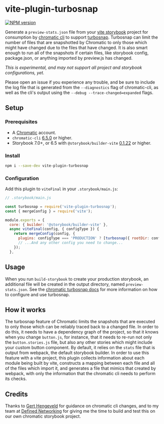 # vite-plugin-turbosnap

[![NPM version](https://img.shields.io/npm/v/vite-plugin-turbosnap?color=a1b858&label=)](https://www.npmjs.com/package/vite-plugin-turbosnap)

Generate a `preview-stats.json` file from your [vite storybook](https://github.com/eirslett/storybook-builder-vite) project for consumption by [chromatic cli](https://github.com/chromaui/chromatic-cli) to support [turbosnap](https://www.chromatic.com/docs/turbosnap). Turbosnap can limit the number of files that are snapshotted by Chromatic to only those which might have changed due to the files that have changed. It is also smart enough to run all of the snapshots if certain files, like storybook config, package.json, or anything imported by preview.js has changed.

_This is experimental, and may not support all project and storybook configurations, yet._

Please open an issue if you experience any trouble, and be sure to include the log file that is generated from the `--diagnostics` flag of chromatic-cli, as well as the cli's output using the `--debug --trace-changed=expanded` flags.

## Setup

### Prerequisites

- A [Chromatic](https://www.chromatic.com/) account.
- `chromatic-cli` [6.5.0](https://github.com/chromaui/chromatic-cli/blob/main/CHANGELOG.md#650---2022-02-21) or higher.
- Storybook 7.0+, or 6.5 with `@storybook/builder-vite` [0.1.22](https://github.com/storybookjs/builder-vite/releases/tag/v0.1.22) or higher.

### Install

```bash
npm i --save-dev vite-plugin-turbosnap
```

### Configuration

Add this plugin to `viteFinal` in your `.storybook/main.js`:

```js
// .storybook/main.js

const turbosnap = require('vite-plugin-turbosnap');
const { mergeConfig } = require('vite');

module.exports = {
  core: { builder: '@storybook/builder-vite' },
  async viteFinal(config, { configType }) {
    return mergeConfig(config, {
      plugins: configType === 'PRODUCTION' ? [turbosnap({ rootDir: config.root ?? process.cwd() })] : [],
      // ...And any other config you need to change...
    });
  },
```

## Usage

When you run `build-storybook` to create your production storybook, an additional file will be created in the output directory, named `preview-stats.json`. See the [chromatic turbosnap docs](https://www.chromatic.com/docs/turbosnap) for more information on how to configure and use turbosnap.

## How it works

The turbosnap feature of Chromatic limits the snapshots that are executed to only those which can be reliably traced back to a changed file. In order to do this, it needs to have a dependency graph of the project, so that it knows when you change `button.js`, for instance, that it needs to re-run not only the `button.stories.js` file, but also any other stories which might include your custom button component. By default, it relies on the `stats` file that is output from webpack, the default storybook builder. In order to use this feature with a vite project, this plugin collects information about each module being built by vite, constructs a mapping between each file and all of the files which import it, and generates a file that mimics that created by webpack, with only the information that the chromatic cli needs to perform its checks.

## Credits

Thanks to [Gert Hengeveld](https://github.com/ghengeveld) for guidance on chromatic cli changes, and to my team at [Defined Networking](https://www.defined.net) for giving me the time to build and test this on our own chromatic storybook project.
